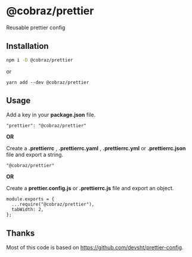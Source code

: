 # @cobraz/prettier

Reusable prettier config

## Installation

```bash
npm i -D @cobraz/prettier
```

or

```
yarn add --dev @cobraz/prettier
```

## Usage

Add a key in your **package.json** file.

```
"prettier": "@cobraz/prettier"
```

**OR**

Create a **.prettierrc** , **.prettierrc.yaml** , **.prettierrc.yml** or **.prettierrc.json** file and export a string.

```
"@cobraz/prettier"
```

**OR**

Create a **prettier.config.js** or **.prettierrc.js** file and export an object.

```
module.exports = {
  ...require("@cobraz/prettier"),
  tabWidth: 2,
};
```

## Thanks

Most of this code is based on https://github.com/devsht/prettier-config.